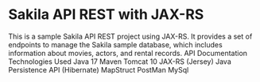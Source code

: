 # Sakila API REST with JAX-RS
This is a sample Sakila API REST project using JAX-RS. It provides a set of endpoints to manage the Sakila sample database, which includes information about movies, actors, and rental records.
API Documentation
Technologies Used 
Java 17
Maven
Tomcat 10
JAX-RS (Jersey)
Java Persistence API (Hibernate)
MapStruct
PostMan
MySql
